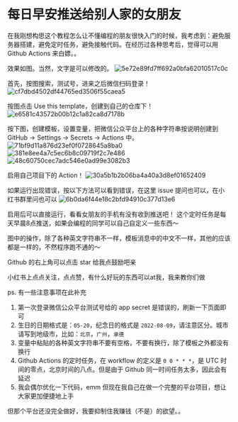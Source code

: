 # 每日早安推送给别人家的女朋友



在我刚想构思这个教程怎么让不懂编程的朋友很快入门的时候，我考虑到：避免服务器搭建，避免定时任务，避免接触代码。在经历过各种思考后，觉得可以用 Github Actions 来白嫖。。

效果如图。当然，文字是可以修改的。
![5e72e89fd7ff692a0bfa62010517c0c](https://user-images.githubusercontent.com/9566402/183242263-c93517a2-5377-435d-8386-8d47252c9e07.jpg)

首先，按图搜索，测试号，进来之后微信扫码登录！
![cf7dbd4502df44765ed3506f55caea5](https://user-images.githubusercontent.com/9566402/183242272-134e37e7-718d-42dd-9ed7-fca2810e94e6.png)

按图点击 Use this template，创建到自己的仓库下！
![e6581c43572b00b12c1a82ca8d7178b](https://user-images.githubusercontent.com/9566402/183242340-2ef26c63-1ca1-420e-abd4-8672c25d61c9.png)

按下图，创建模板，设置变量，把微信公众平台上的各种字符串按说明创建到 GitHub -> Settings -> Secrets -> Actions 中。
![71bf9d11a876d23ef0f0728645a8ba0](https://user-images.githubusercontent.com/9566402/183242301-fd6ab30e-bfe5-4245-b2a9-f690184db307.png)
![381e8ee4a7c5ec6b8c09719f2c7e486](https://user-images.githubusercontent.com/9566402/183242295-4dcf06bb-2083-4883-8745-0af753ca805c.png)
![48c60750cec7adc546e0ad99e3082b3](https://user-images.githubusercontent.com/9566402/183242320-18500adc-14e5-4522-a3ad-ae19cc4479bf.png)

启用自己项目下的 Action！
![30a5b1b2b06ba4a40a3d8ef01652409](https://user-images.githubusercontent.com/9566402/183242334-9943c538-ba3d-4d01-8377-d040143b7560.png)

如果运行出现错误，按以下方法可以看到错误，在这里 issue 提问也可以，在小红书群里问也可以
![6b0da6f44e18c2bfd94910c377d13e6](https://user-images.githubusercontent.com/9566402/183242349-1aa5ada6-2ee7-4cf9-a542-4b2dad88b8fe.png)

启用后可以直接运行，看看女朋友的手机有没有收到推送吧！
这个定时任务是每天早晨8点推送，如果会编程的同学可以自己自定义一些东西～

图中的操作，除了各种英文字符串不一样，模板消息中的中文不一样，其他的应该都是一样的，不然程序跑不通的～

Github 的右上角可以点击 star 给我点鼓励吧亲

小红书上点点关注，点点赞，有什么好玩的东西可以at我，我来教你们做

ps. 有一些注意事项在此补充

1. 第一次登录微信公众平台测试号给的 app secret 是错误的，刷新一下页面即可
2. 生日的日期格式是：`05-20`，纪念日的格式是 `2022-08-09`，请注意区分。城市请写到地级市，比如：`北京`，`广州`，`承德`
3. 变量中粘贴的各种英文字符串不要有空格，不要有换行，除了模板之外都没有换行
4. Github Actions 的定时任务，在 workflow 的定义是 `0 0 * * *`，是 UTC 时间的零点，北京时间的八点。但是由于 Github 同一时间任务太多，因此会有延迟
5. 我会偶尔优化一下代码，emm 但现在我自己在做一个完整的平台项目，想让大家更加便捷地上手

但那个平台还没完全做好，我要抑制住我赚钱（不是）的欲望。。
